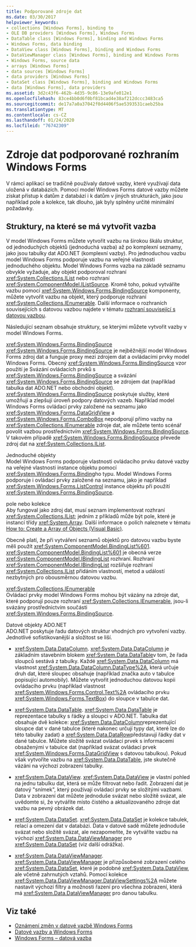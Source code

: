 ```yaml
---
title: Podporované zdroje dat
ms.date: 03/30/2017
helpviewer_keywords:
- collections [Windows Forms], binding to
- OLE DB providers [Windows Forms], Windows Forms
- DataTable class [Windows Forms], binding and Windows Forms
- Windows Forms, data binding
- DataView class [Windows Forms], binding and Windows Forms
- DataViewManager class [Windows Forms], binding and Windows Forms
- Windows Forms, source data
- arrays [Windows Forms]
- data sources [Windows Forms]
- data providers [Windows Forms]
- DataSet class [Windows Forms], binding and Windows Forms
- data [Windows Forms], data providers
ms.assetid: 3d2c43f6-462b-4d35-9c86-13e9afe012e1
ms.openlocfilehash: 83ce4bb0d6f0bf81bcad4e38af212dccc3483ca5
ms.sourcegitcommit: de17a7a0a37042f0d4406f5ae5393531caeb25ba
ms.translationtype: MT
ms.contentlocale: cs-CZ
ms.lasthandoff: 01/24/2020
ms.locfileid: "76742309"
---
```

# <a name="data-sources-supported-by-windows-forms"></a>Zdroje dat podporované rozhraním Windows Forms
V rámci aplikací se tradičně používaly datové vazby, které využívají data uložená v databázích. Pomocí model Windows Forms datové vazby můžete získat přístup k datům z databází i k datům v jiných strukturách, jako jsou například pole a kolekce, tak dlouho, jak byly splněny určité minimální požadavky.  
  
## <a name="structures-to-bind-to"></a>Struktury, na které se má vytvořit vazba  
 V model Windows Forms můžete vytvořit vazbu na širokou škálu struktur, od jednoduchých objektů (jednoduchá vazba) až po komplexní seznamy, jako jsou tabulky dat ADO.NET (komplexní vazby). Pro jednoduchou vazbu model Windows Forms podporuje vazbu na veřejné vlastnosti jednoduchého objektu. Model Windows Forms vazba na základě seznamu obvykle vyžaduje, aby objekt podporoval rozhraní <xref:System.Collections.IList> nebo rozhraní <xref:System.ComponentModel.IListSource>. Kromě toho, pokud vytváříte vazbu pomocí <xref:System.Windows.Forms.BindingSource> komponenty, můžete vytvořit vazbu na objekt, který podporuje rozhraní <xref:System.Collections.IEnumerable>. Další informace o rozhraních souvisejících s datovou vazbou najdete v tématu [rozhraní související s datovou vazbou](interfaces-related-to-data-binding.md).  
  
 Následující seznam obsahuje struktury, se kterými můžete vytvořit vazby v model Windows Forms.  
  
 <xref:System.Windows.Forms.BindingSource>  
 <xref:System.Windows.Forms.BindingSource> je nejběžnější model Windows Forms zdroj dat a funguje proxy mezi zdrojem dat a ovládacími prvky model Windows Forms. Obecný <xref:System.Windows.Forms.BindingSource> vzor použití je Svázání ovládacích prvků s <xref:System.Windows.Forms.BindingSource> a svázání <xref:System.Windows.Forms.BindingSource> se zdrojem dat (například tabulka dat ADO.NET nebo obchodní objekt). <xref:System.Windows.Forms.BindingSource> poskytuje služby, které umožňují a zlepšují úroveň podpory datových vazeb. Například model Windows Forms ovládací prvky založené na seznamu jako <xref:System.Windows.Forms.DataGridView> a <xref:System.Windows.Forms.ComboBox> nepodporují přímo vazby na <xref:System.Collections.IEnumerable> zdroje dat, ale můžete tento scénář povolit vazbou prostřednictvím <xref:System.Windows.Forms.BindingSource>. V takovém případě <xref:System.Windows.Forms.BindingSource> převede zdroj dat na <xref:System.Collections.IList>.  
  
 Jednoduché objekty  
 Model Windows Forms podporuje vlastnosti ovládacího prvku datové vazby na veřejné vlastnosti instance objektu pomocí <xref:System.Windows.Forms.Binding>ho typu. Model Windows Forms podporuje i ovládací prvky založené na seznamu, jako je například <xref:System.Windows.Forms.ListControl> instance objektu při použití <xref:System.Windows.Forms.BindingSource>.  
  
 pole nebo kolekce  
 Aby fungoval jako zdroj dat, musí seznam implementovat rozhraní <xref:System.Collections.IList>; jedním z příkladů může být pole, které je instancí třídy <xref:System.Array>. Další informace o polích naleznete v tématu [How to: Create a Array of Objects (Visual Basic)](https://docs.microsoft.com/previous-versions/visualstudio/visual-studio-2010/487y7874(v=vs.100)).  
  
 Obecně platí, že při vytváření seznamů objektů pro datovou vazbu byste měli použít <xref:System.ComponentModel.BindingList%601>. <xref:System.ComponentModel.BindingList%601> je obecná verze <xref:System.ComponentModel.IBindingList> rozhraní. Rozhraní <xref:System.ComponentModel.IBindingList> rozšiřuje rozhraní <xref:System.Collections.IList> přidáním vlastností, metod a událostí nezbytných pro obousměrnou datovou vazbu.  
  
 <xref:System.Collections.IEnumerable>  
 Ovládací prvky model Windows Forms mohou být vázány na zdroje dat, které podporují pouze rozhraní <xref:System.Collections.IEnumerable>, jsou-li svázány prostřednictvím součásti <xref:System.Windows.Forms.BindingSource>.  
  
 Datové objekty ADO.NET  
 ADO.NET poskytuje řadu datových struktur vhodných pro vytvoření vazby. Jednotlivé sofistikovanější a složitost se liší.  
  
- <xref:System.Data.DataColumn>. <xref:System.Data.DataColumn> je základním stavebním blokem <xref:System.Data.DataTable>v tom, že řada sloupců sestává z tabulky. Každé <xref:System.Data.DataColumn> má vlastnost <xref:System.Data.DataColumn.DataType%2A>, která určuje druh dat, které sloupec obsahuje (například značka auto v tabulce popisující automobily). Můžete vytvořit jednoduchou datovou kopii ovládacího prvku (například vlastnost <xref:System.Windows.Forms.Control.Text%2A> ovládacího prvku <xref:System.Windows.Forms.TextBox>) do sloupce v tabulce dat.  
  
- <xref:System.Data.DataTable>. <xref:System.Data.DataTable> je reprezentace tabulky s řádky a sloupci v ADO.NET. Tabulka dat obsahuje dvě kolekce: <xref:System.Data.DataColumn>reprezentující sloupce dat v dané tabulce (které nakonec určují typy dat, které lze do této tabulky zadat) a <xref:System.Data.DataRow>představují řádky dat v dané tabulce. Můžete složitě svázat ovládací prvek s informacemi obsaženými v tabulce dat (například svázat ovládací prvek <xref:System.Windows.Forms.DataGridView> s datovou tabulkou). Pokud však vytvoříte vazbu na <xref:System.Data.DataTable>, jste skutečně vázáni na výchozí zobrazení tabulky.  
  
- <xref:System.Data.DataView>. <xref:System.Data.DataView> je vlastní pohled na jednu tabulku dat, která se může filtrovat nebo řadit. Zobrazení dat je datový "snímek", který používají ovládací prvky se složitými vazbami. Data v zobrazení dat můžete jednoduše svázat nebo složitě svázat, ale uvědomte si, že vytváříte místo čistého a aktualizovaného zdroje dat vazbu na pevný obrázek dat.  
  
- <xref:System.Data.DataSet>. <xref:System.Data.DataSet> je kolekce tabulek, relací a omezení dat v databázi. Data v datové sadě můžete jednoduše svázat nebo složitě svázat, ale nezapomeňte, že vytváříte vazbu na výchozí <xref:System.Data.DataViewManager> pro <xref:System.Data.DataSet> (viz další odrážka).  
  
- <xref:System.Data.DataViewManager>. <xref:System.Data.DataViewManager> je přizpůsobené zobrazení celého <xref:System.Data.DataSet>, které je podobné <xref:System.Data.DataView>, ale včetně zahrnutých vztahů. Pomocí kolekce <xref:System.Data.DataViewManager.DataViewSettings%2A> můžete nastavit výchozí filtry a možnosti řazení pro všechna zobrazení, která má <xref:System.Data.DataViewManager> pro danou tabulku.  
  
## <a name="see-also"></a>Viz také

- [Oznámení změn v datové vazbě Windows Forms](change-notification-in-windows-forms-data-binding.md)
- [Datové vazby a Windows Forms](data-binding-and-windows-forms.md)
- [Windows Forms – datová vazba](windows-forms-data-binding.md)
